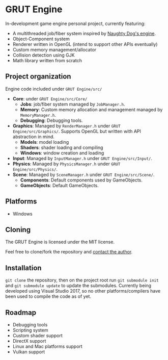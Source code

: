 # GRUT Engine

In-development game engine personal project, currently featuring:
* A multithreaded job/fiber system inspired by [Naughty Dog's engine](https://www.gdcvault.com/play/1022186/Parallelizing-the-Naughty-Dog-Engine).
* Object-Component system
* Renderer written in OpenGL (intend to support other APIs eventually)
* Custom memory management/allocator
* Collision detection using GJK
* Math library written from scratch

## Project organization
Engine code included under `GRUT Engine/src/`

* **Core**: under `GRUT Engine/src/Core/`
  - **Jobs**: job/fiber system managed by `JobManager.h`.
  - **Memory**: Custom memory allocation and management managed by `MemoryManager.h`.
  - **Debugging**: Debugging tools.
* **Graphics**: Managed by `RenderManager.h` under `GRUT Engine/src/Graphics/`. Supports OpenGL but written with API abstraction in mind.
  - **Models**: model loading
  - **Shaders**: shader loading and compiling
  - **Windows**: window creation and loading
* **Input**: Managed by `InputManager.h` under `GRUT Engine/src/Input/`.
* **Physics**: Managed by `PhysicsManager.h` under `GRUT Engine/src/Physics/`.
* **Scene**: Managed by `SceneManager.h` under `GRUT Engine/src/Scene/`.
  - **Components**: Default components used by GameObjects.
  - **GameObjects**: Default GameObjects. 

## Platforms
* Windows

## Cloning
The GRUT Engine is licensed under the MIT license.

Feel free to clone/fork the repository and [contact the author](https://github.com/lggmonclar).

## Installation
`git clone` the repository, then on the project root run `git submodule init` and `git submodule update` to update the submodules. Currently being developed using Visual Studio 2017, so no other platforms/compilers have been used to compile the code as of yet.

## Roadmap
* Debugging tools
* Scripting system
* Custom shader support
* DirectX support
* Linux and Mac platforms support
* Vulkan support
